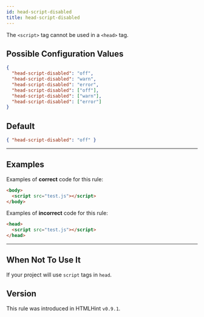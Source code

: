 ```yaml
---
id: head-script-disabled
title: head-script-disabled
---
```


The `<script>` tag cannot be used in a `<head>` tag.

## Possible Configuration Values

```json
{
  "head-script-disabled": "off",
  "head-script-disabled": "warn",
  "head-script-disabled": "error",
  "head-script-disabled": ["off"],
  "head-script-disabled": ["warn"],
  "head-script-disabled": ["error"]
}
```

## Default

```json
{ "head-script-disabled": "off" }
```

---

## Examples

Examples of **correct** code for this rule:

```html
<body>
  <script src="test.js"></script>
</body>
```

Examples of **incorrect** code for this rule:

```html
<head>
  <script src="test.js"></script>
</head>
```

---

## When Not To Use It

If your project will use `script` tags in `head`.

## Version

This rule was introduced in HTMLHint `v0.9.1`.
